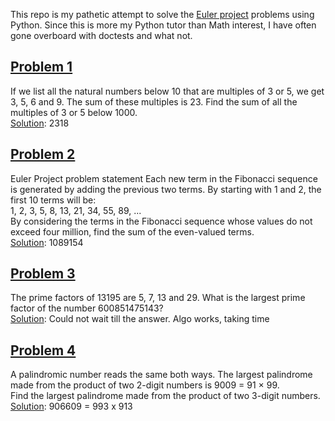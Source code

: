 This repo is my pathetic attempt to solve the [Euler project](https://projecteuler.net) problems using Python. Since this is more my Python tutor than Math interest, I have often gone overboard with doctests and what not.

## [Problem 1](https://projecteuler.net/problem=1)
If we list all the natural numbers below 10 that are multiples of 3 or 5, we get 3, 5, 6 and 9. The sum of these multiples is 23.
Find the sum of all the multiples of 3 or 5 below 1000.  
[Solution](./problem1_multiple3and5.py): 2318


## [Problem 2](https://projecteuler.net/problem=2)
Euler Project problem statement
Each new term in the Fibonacci sequence is generated by adding the previous two terms. By starting with 1 and 2, the first 10 terms will be:  
1, 2, 3, 5, 8, 13, 21, 34, 55, 89, ...  
By considering the terms in the Fibonacci sequence whose values do not exceed four million, find the sum of the even-valued terms.  
[Solution](./problem2_even_fibonacci.py): 1089154

## [Problem 3](https://projecteuler.net/problem=3)
The prime factors of 13195 are 5, 7, 13 and 29.
What is the largest prime factor of the number 600851475143?    
[Solution](./problem3_max_prime_factor.py): Could not wait till the answer. Algo works, taking time

## [Problem 4](https://projecteuler.net/problem=4)
A palindromic number reads the same both ways. The largest palindrome made from the product of two 2-digit numbers is 9009 = 91 × 99.  
Find the largest palindrome made from the product of two 3-digit numbers.  
[Solution](./problem4_palindrome_product.py): 906609 = 993 x 913



